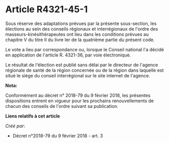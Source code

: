 # Article R4321-45-1

Sous réserve des adaptations prévues par la présente sous-section, les élections au sein des conseils régionaux et
interrégionaux de l'ordre des masseurs-kinésithérapeutes ont lieu dans les conditions prévues au chapitre V du titre II du
livre Ier de la quatrième partie du présent code.

Le vote a lieu par correspondance ou, lorsque le Conseil national l'a décidé en application de l'article R. 4321-36, par voie
électronique.

Le résultat de l'élection est publié sans délai par le directeur de l'agence régionale de santé de la région concernée ou de
la région dans laquelle est situé le siège du conseil interrégional sur le site internet de l'agence.

**Nota:**

Conformément au décret n° 2018-79 du 9 février 2018, les présentes dispositions entrent en vigueur pour les prochains
renouvellements de chacun des conseils de l'ordre suivant sa publication.

**Liens relatifs à cet article**

_Créé par_:

  - Décret n°2018-79 du 9 février 2018 - art. 3
